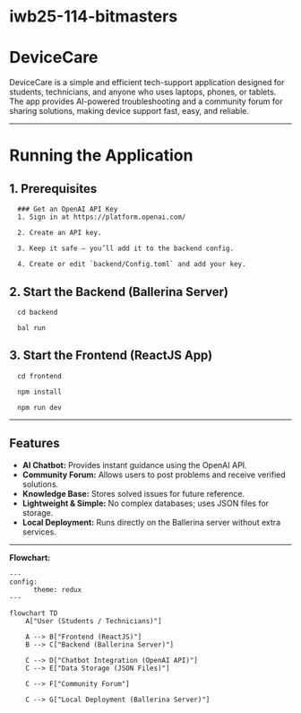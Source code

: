 # iwb25-114-bitmasters

# DeviceCare

DeviceCare is a simple and efficient tech-support application designed for students, technicians, and anyone who uses laptops, phones, or tablets. The app provides AI-powered troubleshooting and a community forum for sharing solutions, making device support fast, easy, and reliable.

---

# Running the Application
## 1. Prerequisites
      ### Get an OpenAI API Key
      1. Sign in at https://platform.openai.com/
      
      2. Create an API key.
      
      3. Keep it safe — you’ll add it to the backend config.

      4. Create or edit `backend/Config.toml` and add your key.


## 2. Start the Backend (Ballerina Server)

      cd backend

      bal run

## 3. Start the Frontend (ReactJS App)

      cd frontend

      npm install   

      npm run dev

---

## Features
- **AI Chatbot:** Provides instant guidance using the OpenAI API.
- **Community Forum:** Allows users to post problems and receive verified solutions.
- **Knowledge Base:** Stores solved issues for future reference.
- **Lightweight & Simple:** No complex databases; uses JSON files for storage.
- **Local Deployment:** Runs directly on the Ballerina server without extra services.

---

**Flowchart:**

```mermaid
---
config:
      theme: redux
---

flowchart TD
    A["User (Students / Technicians)"]

    A --> B["Frontend (ReactJS)"]
    B --> C["Backend (Ballerina Server)"]

    C --> D["Chatbot Integration (OpenAI API)"]
    C --> E["Data Storage (JSON Files)"]

    C --> F["Community Forum"]

    C --> G["Local Deployment (Ballerina Server)"]

